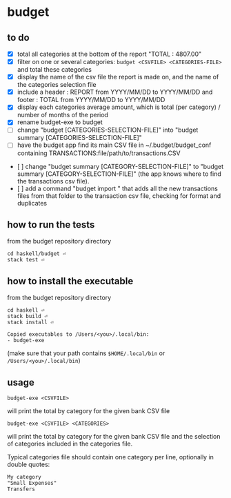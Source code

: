 # budget

## to do

- [X] total all categories at the bottom of the report "TOTAL         : 4807.00"
- [X] filter on one or several categories: `budget <CSVFILE> <CATEGORIES-FILE>` and total these categories
- [X] display the name of the csv file the report is made on, and the name of the categories selection file
- [X] include a header : REPORT from YYYY/MM/DD to YYYY/MM/DD and footer : TOTAL from YYYY/MM/DD to YYYY/MM/DD
- [X] display each categories average amount, which is total (per category) / number of months of the period
- [X] rename budget-exe to budget
- [ ] change "budget <CSVFILE> [CATEGORIES-SELECTION-FILE]" into  "budget summary <CSVFILE> [CATEGORIES-SELECTION-FILE]"
- [ ] have the budget app find its main CSV file in ~/.budget/budget_conf containing TRANSACTIONS:file/path/to/transactions.CSV 
- [ ] change "budget summary <CSVFILE> [CATEGORY-SELECTION-FILE]" to "budget summary [CATEGORY-SELECTION-FILE]" (the app knows where to find the transactions csv file).
- [ ] add a command "budget import <DOWNLOADED-CSVFILE-FOLDER>" that adds all the new transactions files from that folder to the transaction csv file, checking for format and duplicates


## how to run the tests

from the budget repository directory

    cd haskell/budget ⏎
    stack test ⏎

## how to install the executable

from the budget repository directory

    cd haskell ⏎
    stack build ⏎
    stack install ⏎

    Copied executables to /Users/<you>/.local/bin:
    - budget-exe

(make sure that your path contains `$HOME/.local/bin` or `/Users/<you>/.local/bin`)

## usage

    budget-exe <CSVFILE>

will print the total by category for the given bank CSV file

    budget-exe <CSVFILE> <CATEGORIES>

will print the total by category for the given bank CSV file and the selection of categories included in the categories file.

Typical categories file should contain one category per line, optionally in double quotes:

    My category
    "Small Expenses"
    Transfers

